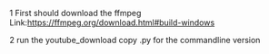 1 First should download the ffmpeg
Link:https://ffmpeg.org/download.html#build-windows

2 run the youtube_download copy .py for the commandline version
